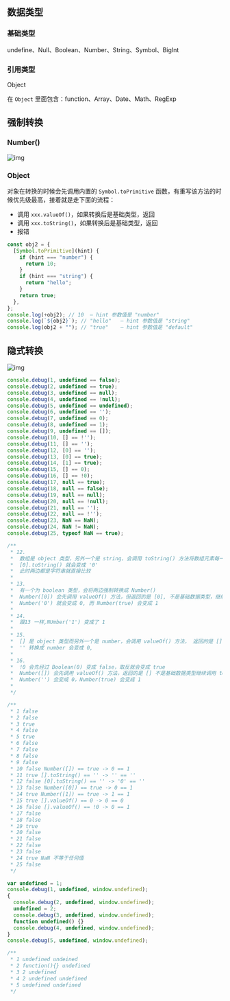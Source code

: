 ## 数据类型

### 基础类型

undefine、Null、Boolean、Number、String、Symbol、BigInt

### 引用类型

Object

在 `Object` 里面包含：function、Array、Date、Math、RegExp

## 强制转换

### Number() 

![img](https://cdn.nlark.com/yuque/0/2024/jpeg/29265191/1732171080271-990e1b61-8cc6-453d-a8a1-8c7145eb52f4.jpeg)



### Object

对象在转换的时候会先调用内置的 `Symbol.toPrimitive` 函数，有重写该方法的时候优先级最高，接着就是走下面的流程：

-   调用 `xxx.valueOf()`，如果转换后是基础类型，返回
-   调用 `xxx.toString()`，如果转换后是基础类型，返回
-   报错

```javascript
const obj2 = {
  [Symbol.toPrimitive](hint) {
    if (hint === "number") {
      return 10;
    }
    if (hint === "string") {
      return "hello";
    }
    return true;
  },
};
console.log(+obj2); // 10  — hint 参数值是 "number"
console.log(`${obj2}`); // "hello"   — hint 参数值是 "string"
console.log(obj2 + ""); // "true"    — hint 参数值是 "default"
```





## 隐式转换

![img](https://cdn.nlark.com/yuque/0/2024/jpeg/29265191/1732169902809-a0ec7e18-7974-452c-b4b4-1ea623ff033a.jpeg)

```javascript
console.debug(1, undefined == false);
console.debug(2, undefined == true);
console.debug(3, undefined == null);
console.debug(4, undefined == !null);
console.debug(5, undefined == undefined);
console.debug(6, undefined == '');
console.debug(7, undefined == 0);
console.debug(8, undefined == 1);
console.debug(9, undefined == []);
console.debug(10, [] == !'');
console.debug(11, [] == '');
console.debug(12, [0] == '');
console.debug(13, [0] == true);
console.debug(14, [1] == true);
console.debug(15, [] == 0);
console.debug(16, [] == !0);
console.debug(17, null == true);
console.debug(18, null == false);
console.debug(19, null == null);
console.debug(20, null == !null);
console.debug(21, null == '');
console.debug(22, null == !'');
console.debug(23, NaN == NaN);
console.debug(24, NaN != NaN);
console.debug(25, typeof NaN == true);

/**
 * 12. 
 *  数组是 object 类型，另外一个是 string，会调用 toString() 方法将数组元素每一项用 , 拼接起来变成字符串
 *  [0].toString() 就会变成 '0'
 *  此时两边都是字符串就直接比较
 * 
 * 13.
 *  有一个为 boolean 类型，会将两边强制转换成 Number()
 *  Number([0]) 会先调用 valueOf() 方法，但返回的是 [0], 不是基础数据类型，继续调用 toString() 方法返回 '0' 字符串
 *  Number('0') 就会变成 0, 而 Number(true) 会变成 1
 * 
 * 14.
 *  跟13 一样,NUmber('1') 变成了 1
 * 
 * 15.
 *  [] 是 object 类型而另外一个是 number，会调用 valueOf() 方法， 返回的是 [] 不是基础数据类型继续调用 toString() 方法返回 ''
 *  '' 转换成 number 会变成 0,
 * 
 * 16. 
 *  !0 会先经过 Boolean(0) 变成 false，取反就会变成 true
 *  Number([]) 会先调用 valueOf() 方法，返回的是 [] 不是基础数据类型继续调用 toString() 方法返回 ''
 *  Number('') 会变成 0，Number(true) 会变成 1
 * 
 */

/**
 * 1 false
 * 2 false
 * 3 true
 * 4 false
 * 5 true
 * 6 false
 * 7 false
 * 8 false
 * 9 false
 * 10 false Number([]) == true -> 0 == 1
 * 11 true [].toString() == '' -> '' == ''
 * 12 false [0].toString() == '' -> '0' == ''
 * 13 false Number([0]) == true -> 0 == 1
 * 14 true Number([1]) == true -> 1 == 1
 * 15 true [].valueOf() == 0 -> 0 == 0
 * 16 false [].valueOf() == !0 -> 0 == 1
 * 17 false
 * 18 false
 * 19 true
 * 20 false
 * 21 false
 * 22 false
 * 23 false
 * 24 true NaN 不等于任何值
 * 25 false
 */
```



```javascript
var undefined = 1;
console.debug(1, undefined, window.undefined);
{
  console.debug(2, undefined, window.undefined);
  undefined = 2;
  console.debug(3, undefined, window.undefined);
  function undefined() {}
  console.debug(4, undefined, window.undefined);
}
console.debug(5, undefined, window.undefined);

/**
 * 1 undefined undeined
 * 2 function(){} undefined
 * 3 2 undefined
 * 4 2 undefined undefined
 * 5 undefined undefined
 */
```